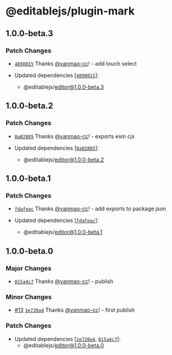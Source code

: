 # @editablejs/plugin-mark

## 1.0.0-beta.3

### Patch Changes

- [`4898015`](https://github.com/editablejs/editable/commit/489801580e1679b098f898625a9b28e7ec112332) Thanks [@yanmao-cc](https://github.com/yanmao-cc)! - add touch select

- Updated dependencies [[`4898015`](https://github.com/editablejs/editable/commit/489801580e1679b098f898625a9b28e7ec112332)]:
  - @editablejs/editor@1.0.0-beta.3

## 1.0.0-beta.2

### Patch Changes

- [`0a02885`](https://github.com/editablejs/editable/commit/0a028851cee60fe7ff97a9b109138b3f5fba2db7) Thanks [@yanmao-cc](https://github.com/yanmao-cc)! - exports esm cjs

- Updated dependencies [[`0a02885`](https://github.com/editablejs/editable/commit/0a028851cee60fe7ff97a9b109138b3f5fba2db7)]:
  - @editablejs/editor@1.0.0-beta.2

## 1.0.0-beta.1

### Patch Changes

- [`fdafeac`](https://github.com/editablejs/editable/commit/fdafeacb8da94a19fd5b74dab621add727b8d1fd) Thanks [@yanmao-cc](https://github.com/yanmao-cc)! - add exports to package.json

- Updated dependencies [[`fdafeac`](https://github.com/editablejs/editable/commit/fdafeacb8da94a19fd5b74dab621add727b8d1fd)]:
  - @editablejs/editor@1.0.0-beta.1

## 1.0.0-beta.0

### Major Changes

- [`015a4c7`](https://github.com/editablejs/editable/commit/015a4c788896d238bb67b09d117675a442e28903) Thanks [@yanmao-cc](https://github.com/yanmao-cc)! - publish

### Minor Changes

- [#13](https://github.com/editablejs/editable/pull/13) [`1e720a4`](https://github.com/editablejs/editable/commit/1e720a42cdffe82a5003df522c8021f431ba6674) Thanks [@yanmao-cc](https://github.com/yanmao-cc)! - first publish

### Patch Changes

- Updated dependencies [[`1e720a4`](https://github.com/editablejs/editable/commit/1e720a42cdffe82a5003df522c8021f431ba6674), [`015a4c7`](https://github.com/editablejs/editable/commit/015a4c788896d238bb67b09d117675a442e28903)]:
  - @editablejs/editor@1.0.0-beta.0
